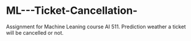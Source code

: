 # ML---Ticket-Cancellation-
Assignment for Machine Leaning course AI 511. Prediction weather a ticket will be cancelled or not.

